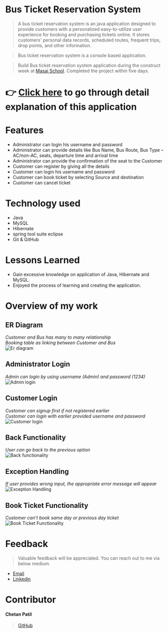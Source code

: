 

# Bus Ticket Reservation System

> A bus ticket reservation system is an java application designed to provide customers with a personalized easy-to-utilize user experience for booking and purchasing tickets online. It stores customers' personal data records, scheduled routes, frequent trips, drop points, and other information.

> Bus ticket reservation system is a console based application.

> Build Bus ticket reservation system application during the construct week at [Masai School](https://masaischool.com/). Completed the project within five days.


# 👉 [Click here](https://drive.google.com/file/d/1f8cEEnxyBrr2yJboWtGVT8wrqXCA-As8/view?usp=sharing) to go through detail explanation of this application 

# Features

- Administrator can login his username and password
- Administrator can provide details like Bus Name, Bus Route, Bus Type –AC/non-AC, seats, departure time and arrival time
- Administrator can provide the confirmation of the seat to the Customer
- Customer can register by giving all the details
- Customer can login his username and password
- Customer can book ticket by selecting Source and destination
- Customer can cancel ticket

# Technology used 

- Java
- MySQL
- Hibernate
- spring tool suite eclipse
- Git & GitHub

# Lessons Learned

- Gain excessive knowledge on application of Java, Hibernate and MySQL.
- Enjoyed the process of learning and creating the application.

# Overview of my work

## **ER Diagram**
*Customer and Bus has many to many relationship*
</br>
*Booking table as linking between Customer and Bus*
</br>
![Er diagram](https://github.com/Chetan8788/Bus-Resersvation-System-Project/blob/main/Bus_Reservation_System/Images/ER%20Diagram.jpeg?raw=true)

## **Administrator Login** 
*Admin can login by using username (Admin) and password (1234)*
</br>
![Admin login](https://github.com/Chetan8788/Bus-Resersvation-System-Project/blob/main/Bus_Reservation_System/Images/Admin%20login.jpeg?raw=true)


## **Customer Login** 
*Customer can signup first if not registered earlier*
</br>
*Customer can login with earlier provided username and password*
</br>
![Customer login](https://github.com/Chetan8788/Bus-Resersvation-System-Project/blob/main/Bus_Reservation_System/Images/Customer_login.jpeg?raw=true)

## **Back Functionality** 
*User can go back to the previous option*
</br>
![Back functionality](https://github.com/Chetan8788/Bus-Resersvation-System-Project/blob/main/Bus_Reservation_System/Images/Functionality.jpeg?raw=true)

## **Exception Handling**
*If user provides wrong input, the appropriate error message will appear*
</br>
![Exception Handling](https://github.com/Chetan8788/Bus-Resersvation-System-Project/blob/main/Bus_Reservation_System/Images/Exception%20Handling.jpeg?raw=true)

## **Book Ticket Functionality**
*Customer can't book same day or previous day ticket*
</br>
![Book Ticket Functionality](https://github.com/Chetan8788/Bus-Resersvation-System-Project/blob/main/Bus_Reservation_System/Images/Book_Ticket_Functionality.jpeg?raw=true)

# Feedback
> Valuable feedback will be appreciated.
> You can reach out to me via below medium.

- [Email](cp02589@gmail.com)
- [Linkedin](https://www.linkedin.com/in/chetan-patil-901a31199/)
# Contributor
#### Chetan Patil
>[GitHub](https://github.com/Chetan8788)

